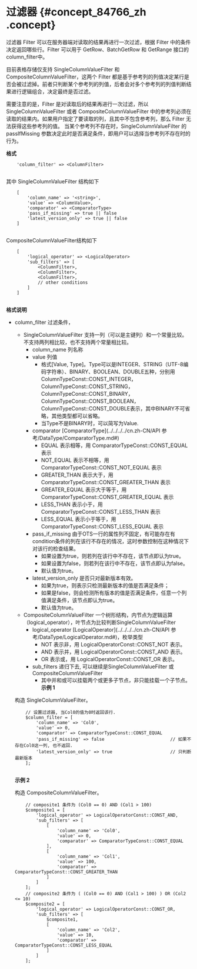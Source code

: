 # 过滤器 {#concept_84766_zh .concept}

过滤器 Filter 可以在服务器端对读取的结果再进行一次过滤，根据 Filter 中的条件决定返回哪些行。Filter 可以用于 GetRow、BatchGetRow 和 GetRange 接口的column\_filter中。

目前表格存储仅支持 SingleColumnValueFilter 和 CompositeColumnValueFilter，这两个 Filter 都是基于参考列的列值决定某行是否会被过滤掉。前者只判断某个参考列的列值，后者会对多个参考列的列值判断结果进行逻辑组合，决定最终是否过滤。

需要注意的是，Filter 是对读取后的结果再进行一次过滤，所以 SingleColumnValueFilter 或者 CompositeColumnValueFilter 中的参考列必须在读取的结果内。如果用户指定了要读取的列，且其中不包含参考列，那么 Filter 无法获得这些参考列的值。 当某个参考列不存在时，SingleColumnValueFilter 的 passIfMissing 参数决定此时是否满足条件，即用户可以选择当参考列不存在时的行为。

**格式**

``` {#codeblock_qsk_tno_edv .language-php}
    'column_filter' => <ColumnFilter>
		
```

其中 SingleColumnValueFilter 结构如下

``` {#codeblock_sn5_e7y_nik .language-php}
    [
        'column_name' => '<string>',
        'value' => <ColumnValue>,
        'comparator' => <ComparatorType>
        'pass_if_missing' => true || false
        'latest_version_only' => true || false
    ]
		
```

CompositeColumnValueFilter结构如下

``` {#codeblock_9ak_yjq_k17 .language-php}
    [
        'logical_operator' => <LogicalOperator>
        'sub_filters' => [
            <ColumnFilter>,
            <ColumnFilter>,
            <ColumnFilter>,
            // other conditions
        ]
    ]
		
```

**格式说明** 

-   column\_filter 过滤条件，

    -   SingleColumnValueFilter 支持一列（可以是主键列）和一个常量比较。不支持两列相比较，也不支持两个常量相比较。
        -   column\_name 列名称
        -   value 列值
            -   格式\[Value, Type\]。Type可以是INTEGER、STRING（UTF-8编码字符串）、BINARY、BOOLEAN、DOUBLE五种，分别用ColumnTypeConst::CONST\_INTEGER，ColumnTypeConst::CONST\_STRING，ColumnTypeConst::CONST\_BINARY，ColumnTypeConst::CONST\_BOOLEAN，ColumnTypeConst::CONST\_DOUBLE表示，其中BINARY不可省略，其他类型都可以省略。
            -   当Type不是BINARY时，可以简写为Value.
        -   comparator [ComparatorType](../../../../cn.zh-CN/API 参考/DataType/ComparatorType.md#) 
            -   EQUAL 表示相等，用 ComparatorTypeConst::CONST\_EQUAL 表示
            -   NOT\_EQUAL 表示不相等，用 ComparatorTypeConst::CONST\_NOT\_EQUAL 表示
            -   GREATER\_THAN 表示大于，用 ComparatorTypeConst::CONST\_GREATER\_THAN 表示
            -   GREATER\_EQUAL 表示大于等于，用 ComparatorTypeConst::CONST\_GREATER\_EQUAL 表示
            -   LESS\_THAN 表示小于，用 ComparatorTypeConst::CONST\_LESS\_THAN 表示
            -   LESS\_EQUAL 表示小于等于，用 ComparatorTypeConst::CONST\_LESS\_EQUAL 表示
        -   pass\_if\_missing 由于OTS一行的属性列不固定，有可能存在有condition条件的列在该行不存在的情况，这时参数控制在这种情况下对该行的检查结果。
            -   如果设置为true，则若列在该行中不存在，该节点即认为true。
            -   如果设置为false，则若列在该行中不存在，该节点即认为false。
            -   默认值为true。
        -   latest\_version\_only 是否只对最新版本有效。
            -   如果为true，则表示只检测最新版本的值是否满足条件；
            -   如果是false，则会检测所有版本的值是否满足条件，任意一个列值满足条件，该节点即认为true。
            -   默认值为true。
    -   CompositeColumnValueFilter 一个树形结构，内节点为逻辑运算（logical\_operator），叶节点为比较判断SingleColumnValueFilter
        -   logical\_operator [LogicalOperator](../../../../cn.zh-CN/API 参考/DataType/LogicalOperator.md#)，枚举类型
            -   NOT 表示非，用 LogicalOperatorConst::CONST\_NOT 表示。
            -   AND 表示并，用 LogicalOperatorConst::CONST\_AND 表示。
            -   OR 表示或，用 LogicalOperatorConst::CONST\_OR 表示。
        -   sub\_filters 递归下去, 可以继续是SingleColumnValueFilter 或 CompositeColumnValueFilter
            -   其中并和或可以挂载两个或更多子节点，非只能挂载一个子节点。
    **示例 1**

    构造 SingleColumnValueFilter。

    ``` {#codeblock_3q6_uj2_uij .language-php}
        // 设置过滤器, 当Col0的值为0时返回该行.
        $column_filter = [
            'column_name' => 'Col0',
            'value' => 0,
            'comparator' => ComparatorTypeConst::CONST_EQUAL 
            'pass_if_missing' => false                         // 如果不存在Col0这一列, 也不返回.
            'latest_version_only' => true                      // 只判断最新版本
        ];
    					
    ```

     **示例 2** 

    构造 CompositeColumnValueFilter。

    ``` {#codeblock_e44_lcy_xgb .language-php}
        // composite1 条件为 (Col0 == 0) AND (Col1 > 100)
        $composite1 = [
            'logical_operator' => LogicalOperatorConst::CONST_AND,
            'sub_filters' => [
                [
                    'column_name' => 'Col0',
                    'value' => 0,
                    'comparator' => ComparatorTypeConst::CONST_EQUAL
                ],
                [
                    'column_name' => 'Col1',
                    'value' => 100,
                    'comparator' => ComparatorTypeConst::CONST_GREATER_THAN
                ]
            ]
        ];
        // composite2 条件为 ( (Col0 == 0) AND (Col1 > 100) ) OR (Col2 <= 10)
        $composite2 = [
            'logical_operator' => LogicalOperatorConst::CONST_OR,
            'sub_filters' => [
                $composite1,
                [
                    'column_name' => 'Col2',
                    'value' => 10,
                    'comparator' => ComparatorTypeConst::CONST_LESS_EQUAL
                ]
            ]
        ];  
    					
    ```


